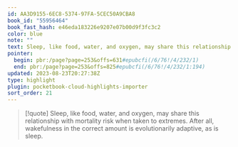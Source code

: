 ```yaml
---
id: AA3D9155-6EC8-5374-97FA-5CEC50A9CBA8
book_id: "55956464"
book_fast_hash: e46eda183226e9207e07b00d9f3fc3c2
color: blue
note: ""
text: Sleep, like food, water, and oxygen, may share this relationship with mortality risk when taken to extremes. After all, wakefulness in the correct amount is evolutionarily adaptive, as is sleep.
pointer:
  begin: pbr:/page?page=253&offs=631#epubcfi(/6/76!/4/232/1)
  end: pbr:/page?page=253&offs=825#epubcfi(/6/76!/4/232/1:194)
updated: 2023-08-23T20:27:38Z
type: highlight
plugin: pocketbook-cloud-highlights-importer
sort_order: 21
---
```


> [!quote]
> Sleep, like food, water, and oxygen, may share this relationship with mortality risk when taken to extremes. After all, wakefulness in the correct amount is evolutionarily adaptive, as is sleep.

